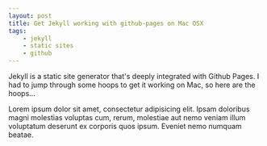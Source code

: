 ```yaml
---
layout: post
title: Get Jekyll working with github-pages on Mac OSX
tags:
    - jekyll
    - static sites
    - github
---
```


Jekyll is a static site generator that's deeply integrated with Github Pages. I had to jump through some hoops to get it working on Mac, so here are the hoops...

Lorem ipsum dolor sit amet, consectetur adipisicing elit. Ipsam doloribus magni molestias voluptas cum, rerum, molestiae aut nemo veniam illum voluptatum deserunt ex corporis quos ipsum. Eveniet nemo numquam beatae.
